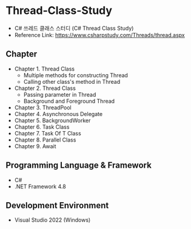 # Thread-Class-Study
- C# 쓰레드 클래스 스터디 (C# Thread Class Study)
- Reference Link: https://www.csharpstudy.com/Threads/thread.aspx

## Chapter
- Chapter 1. Thread Class
  - Multiple methods for constructing Thread
  - Calling other class's method in Thread
- Chapter 2. Thread Class
  - Passing parameter in Thread
  - Background and Foreground Thread
- Chapter 3. ThreadPool
- Chapter 4. Asynchronous Delegate
- Chapter 5. BackgroundWorker
- Chapter 6. Task Class
- Chapter 7. Task Of T Class
- Chapter 8. Parallel Class
- Chapter 9. Await

## Programming Language & Framework
- C#
- .NET Framework 4.8

## Development Environment
- Visual Studio 2022 (Windows)

